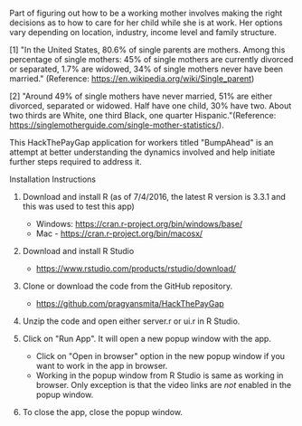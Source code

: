 Part of figuring out how to be a working mother involves making the right decisions as to how to care for her child while she is at work. Her options vary depending on location, industry, income level and family structure. 

[1] "In the United States, 80.6% of single parents are mothers. Among this percentage of single mothers: 45% of single mothers are currently divorced or separated, 1.7% are widowed, 34% of single mothers never have been married." (Reference: https://en.wikipedia.org/wiki/Single_parent) 

[2] "Around 49% of single mothers have never married, 51% are either divorced, separated or widowed. Half have one child, 30% have two. About two thirds are White, one third Black, one quarter Hispanic."(Reference: https://singlemotherguide.com/single-mother-statistics/). 

This HackThePayGap application for workers titled "BumpAhead" is an attempt at better understanding the dynamics involved and help initiate further steps required to address it.


Installation Instructions

1) Download and install R (as of 7/4/2016, the latest R version is 3.3.1 and this was used to test this app)
	- Windows: https://cran.r-project.org/bin/windows/base/
	- Mac - https://cran.r-project.org/bin/macosx/
	
2) Download and install R Studio
	- https://www.rstudio.com/products/rstudio/download/

3) Clone or download the code from the GitHub repository.
	- https://github.com/pragyansmita/HackThePayGap
	
4) Unzip the code and open either server.r or ui.r in R Studio.

5) Click on "Run App". It will open a new popup window with the app. 
	- Click on "Open in browser" option in the new popup window if you want to work in the app in browser.
	- Working in the popup window from R Studio is same as working in browser. Only exception is that the video links are *not* enabled in the popup window.
	
6) To close the app, close the popup window.	